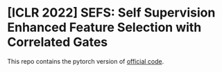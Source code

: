 # [ICLR 2022] SEFS: Self Supervision Enhanced Feature Selection with Correlated Gates

This repo contains the pytorch version of [official code](https://github.com/chl8856/SEFS).